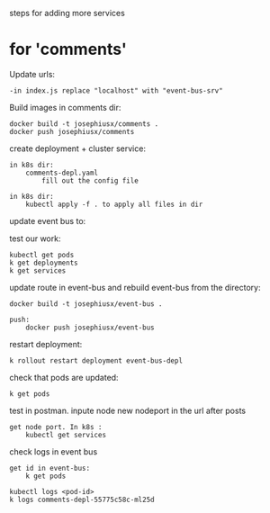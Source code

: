 

steps for adding more services

# for 'comments'

Update urls:

    -in index.js replace "localhost" with "event-bus-srv"

Build images in comments dir:

    docker build -t josephiusx/comments .
    docker push josephiusx/comments


create deployment + cluster service:

    in k8s dir:
        comments-depl.yaml
            fill out the config file

    in k8s dir: 
        kubectl apply -f . to apply all files in dir

update event bus to:

test our work:

    kubectl get pods
    k get deployments
    k get services

update route in event-bus and rebuild event-bus from the directory:

    docker build -t josephiusx/event-bus . 

    push:
        docker push josephiusx/event-bus

restart deployment:

    k rollout restart deployment event-bus-depl

check that pods are updated:

    k get pods

test in postman. inpute node new nodeport in the url after posts

    get node port. In k8s :
        kubectl get services

check logs in event bus

    get id in event-bus:
        k get pods

    kubectl logs <pod-id>
    k logs comments-depl-55775c58c-ml25d